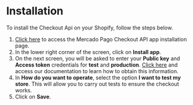 # Installation

To install the Checkout Api on your Shopify, follow the steps below.

1. [Click here](https://apps.shopify.com/checkout-transparente-mp) to access the Mercado Pago Checkout API app installation page.
2. In the lower right corner of the screen, click on **Install app**.
3. On the next screen, you will be asked to enter your **Public key** and **Access token** credentials for **test** and **production**. [Click here](https://www.mercadopago[FAKER][URL][DOMAIN]/developers/en/guides/credentials/credentials) and access our documentation to learn how to obtain this information.
4. In **How do you want to operate**, select the option **I want to test my store**. This will allow you to carry out tests to ensure the checkout works.
5. Click on **Save**.